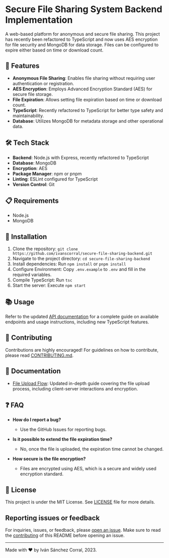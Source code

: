 # Secure File Sharing System Backend Implementation

A web-based platform for anonymous and secure file sharing. This project has recently been refactored to TypeScript and now uses AES encryption for file security and MongoDB for data storage. Files can be configured to expire either based on time or download count.

## 🌟 Features

- **Anonymous File Sharing**: Enables file sharing without requiring user authentication or registration.
- **AES Encryption**: Employs Advanced Encryption Standard (AES) for secure file storage.
- **File Expiration**: Allows setting file expiration based on time or download count.
- **TypeScript**: Recently refactored to TypeScript for better type safety and maintainability.
- **Database**: Utilizes MongoDB for metadata storage and other operational data.

## 🛠 Tech Stack

- **Backend**: Node.js with Express, recently refactored to TypeScript
- **Database**: MongoDB
- **Encryption**: AES
- **Package Manager**: npm or pnpm
- **Linting**: ESLint configured for TypeScript
- **Version Control**: Git

## 📋 Requirements

- Node.js
- MongoDB

## 🚀 Installation

1. Clone the repository: `git clone https://github.com/ivanscorral/secure-file-sharing-backend.git`
2. Navigate to the project directory: `cd secure-file-sharing-backend`
3. Install dependencies: Run `npm install` or `pnpm install`
4. Configure Environment: Copy `.env.example` to `.env` and fill in the required variables.
5. Compile TypeScript: Run `tsc`
6. Start the server: Execute `npm start`

## 📚 Usage

Refer to the updated [API documentation](docs/api.md) for a complete guide on available endpoints and usage instructions, including new TypeScript features.

## 👥 Contributing

Contributions are highly encouraged! For guidelines on how to contribute, please read [CONTRIBUTING.md](CONTRIBUTING.md).

## 📖 Documentation

- [File Upload Flow](docs/file-upload-flow.md): Updated in-depth guide covering the file upload process, including client-server interactions and encryption.

## ❓ FAQ

- **How do I report a bug?**
  - Use the GitHub Issues for reporting bugs.

- **Is it possible to extend the file expiration time?**
  - No, once the file is uploaded, the expiration time cannot be changed.

- **How secure is the file encryption?**
  - Files are encrypted using AES, which is a secure and widely used encryption standard.

## 📄 License

This project is under the MIT License. See [LICENSE](LICENSE) file for more details.

## Reporting issues or feedback

For inquiries, issues, or feedback, please [open an issue](https://github.com/ivanscorral/secure-file-sharing-backend/issues). Make sure to read the  [contributing](#👥-contributing) of this README before opening an issue.

---

Made with ❤️ by Iván Sánchez Corral, 2023.
